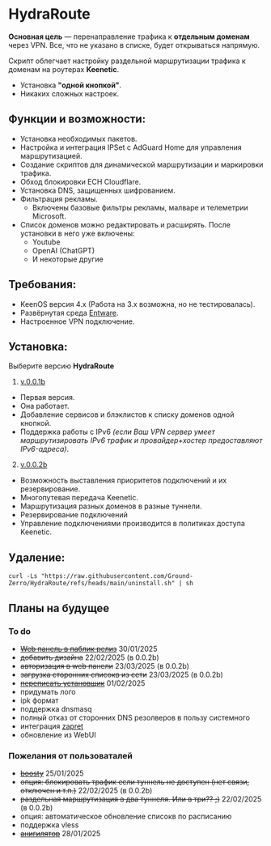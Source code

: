 # HydraRoute

**Основная цель** — перенаправление трафика к **отдельным доменам** через VPN. Все, что не указано в списке, будет открываться напрямую.

Скрипт облегчает настройку раздельной маршрутизации трафика к доменам на роутерах **Keenetic**.
- Установка **"одной кнопкой"**.
- Никаких сложных настроек.

## Функции и возможности:
- Установка необходимых пакетов.
- Настройка и интеграция IPSet с AdGuard Home для управления маршрутизацией.
- Создание скриптов для динамической маршрутизации и маркировки трафика.
- Обход блокировки ECH Cloudflare.
- Установка DNS, защищенных шифрованием.
- Фильтрация рекламы.
    * Включены базовые фильтры рекламы, малваре и телеметрии Microsoft.
- Список доменов можно редактировать и расширять. После установки в него уже включены:
  - Youtube
  - OpenAI (ChatGPT)
  - И некоторые другие

## Требования:
- KeenOS версия 4.х (Работа на 3.х возможна, но не тестировалась).
- Развёрнутая среда [Entware](https://help.keenetic.com/hc/ru/articles/360021214160-Установка-системы-пакетов-репозитория-Entware-на-USB-накопитель).
- Настроенное VPN подключение.

## Установка:
Выберите версию **HydraRoute**
1. [v.0.0.1b](https://github.com/Ground-Zerro/HydraRoute/tree/main/beta001)
- Первая версия.
- Она работает.
- Добавление сервисов и блэклистов к списку доменов одной кнопкой.
- Поддержка работы с IPv6 *(если Ваш VPN сервер умеет маршрутизировать IPv6 трафик и провайдер+хостер предоставляют IPv6-адреса)*.

2. [v.0.0.2b](https://github.com/Ground-Zerro/HydraRoute/tree/main/beta002)
- Возможность выставления приоритетов подключений и их резервирование.
- Многопутевая передача Keenetic.
- Маршрутизация разных доменов в разные туннели.
- Резервирование подключений
- Управление подключениями производится в политиках доступа Keenetic.


## Удаление:
```
curl -Ls "https://raw.githubusercontent.com/Ground-Zerro/HydraRoute/refs/heads/main/uninstall.sh" | sh
```

## Планы на будущее
### To do
- ~~[Web панель в паблик релиз](https://github.com/Ground-Zerro/HydraRoute/tree/main/webpanel)~~ 30/01/2025
- ~~добавить дизайна~~ 22/02/2025 (в 0.0.2b)
- ~~авторизация в web панели~~ 23/03/2025 (в 0.0.2b)
- ~~загрузка сторонних списокв из сети~~ 23/03/2025 (в 0.0.2b)
- ~~[переписать установщик](https://github.com/Ground-Zerro/HydraRoute/blob/main/hydraroute.sh)~~ 01/02/2025
- придумать лого
- ipk формат
- поддержка dnsmasq
- полный отказ от сторонних DNS резолверов в пользу системного
- интеграция [zapret](https://github.com/bol-van/zapret/tree/master)
- обновление из WebUI

### Пожелания от пользоваталей
- ~~[boosty](https://boosty.to/ground_zerro)~~ 25/01/2025
- ~~опция: блокировать трафик если туннель не доступен (нет связи, отключен и т.п.)~~ 22/02/2025 (в 0.0.2b)
- ~~раздельная маршрутизация в два туннеля. Или в три?? ;)~~ 22/02/2025 (в 0.0.2b)
- опция: автоматическое обновление списокв по расписанию
- поддержка vless
- ~~[анигилятор](https://github.com/Ground-Zerro/HydraRoute/blob/main/uninstall.sh)~~ 28/01/2025
